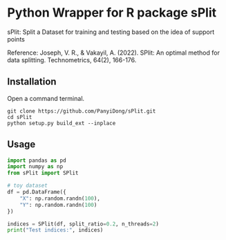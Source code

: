 # Python Wrapper for R package sPlit

sPlit: Split a Dataset for training and testing based on the idea of support points

Reference: Joseph, V. R., & Vakayil, A. (2022). SPlit: An optimal method for data splitting. Technometrics, 64(2), 166-176.

## Installation

Open a command terminal.

```console
git clone https://github.com/PanyiDong/sPlit.git
cd sPlit
python setup.py build_ext --inplace
```

## Usage

```python
import pandas as pd
import numpy as np
from sPlit import SPlit

# toy dataset
df = pd.DataFrame({
    "X": np.random.randn(100),
    "Y": np.random.randn(100)
})

indices = SPlit(df, split_ratio=0.2, n_threads=2)
print("Test indices:", indices)
```